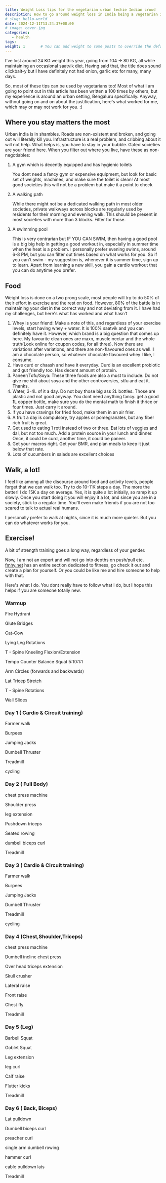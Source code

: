 ```yaml
---
title: Weight Loss tips for the vegetarian urban techie Indian crowd
description: How to go around weight loss in India being a vegetarian in a city?
# slug: hello-world
date: 2024-12-11T13:24:37+00:00
# image: cover.jpg
categories:
   - health
tags:
weight: 1       # You can add weight to some posts to override the default sorting (date descending)
---
```


I've lost around 24 KG weight this year, going from 104 -> 80 KG, all while maintaining an occasional saatvik diet. Having said that, the title does sound clickbait-y but I have definitely not had onion, garlic etc for many, many days. 

So, most of these tips can be used by vegetarians too! Most of what I am going to point out in this article has been written a 100 times by others, but my experience is around an urban setting, Bengaluru specifically. Anyway, without going on and on about the justification, here's what worked for me, which may or may not work for you. :)

## Where you stay matters the most

Urban india is in shambles. Roads are non-existent and broken, and going out will literally kill you. Infrastructure is a real problem, and cribbing about it will not help. What helps is, you have to stay in your bubble. Gated societies are your friend here. When you filter out where you live, have these as non-negotiables:
1. A gym which is decently equipped and has hygienic toilets
   
   You dont need a fancy gym or expensive equipment, but look for basic set of weights, machines, and make sure the toilet is clean! At most good societies this will not be a problem but make it a point to check.
2. A walking path
   
   While there might not be a dedicated walking path in most older societies, private walkways across blocks are regularly used by residents for their morning and evening walk. This should be present in most societies with more than 3 blocks. Filter for those. 
3. A swimming pool
   
   This is very contrarian but IF YOU CAN SWIM, then having a good pool is a big big help in getting a good workout in, especially in summer time when the heat is a problem. I personally prefer evening swims, around 6-8 PM, but you can filter out times based on what works for you. So if you can't swim - my suggestion is, whenever it is summer time, sign up to learn. Apart from learning a new skill, you gain a cardio workout that you can do anytime you prefer.
## Food 

Weight loss is done on a two prong scale, most people will try to do 50% of their effort in exercise and the rest on food. However, 80% of the battle is in maintaining your diet in the correct way and not deviating from it. I have had my challenges, but here's what has worked and what hasn't

1. Whey is your friend: Make a note of this, and regardless of your exercise levels, start having whey + water. It is 100% saatvik and you can definitely have it. However, which brand is a big question that comes up here. My favourite clean ones are maxn, muscle nectar and the whole truth(Look online for coupon codes, for all three). Now there are variations after variations, and there are non-flavoured ones as well. I am a chocolate person, so whatever chocolate flavoured whey I like, I consume.
2. Have curd or chaash and have it everyday. Curd is an excellent probiotic and gut friendly too. Has decent amount of protein.
3. Paneer/Tofu/Soya: These three foods are also a must to include. Do not give me shit about soya and the other controversies, stfu and eat it. Thanks. 
4. Water, 3-4L of it a day. Do not buy those big ass 2L bottles. Those are plastic and not good anyway. You dont need anything fancy. get a good 1L copper bottle, make sure you do the mental math to finish it thrice or four times. Just carry it around. 
5. If you have cravings for fried food, make them in an air frier. 
6. A fruit a day is compulsory, try apples or pomegranates, but any fiber rich fruit is great.
7. Get used to eating 1 roti instead of two or three. Eat lots of veggies and dal, but not too much. Add a protein source in your lunch and dinner. Once, it could be curd, another time, it could be paneer. 
8. Get your macros right. Get your BMR, and plan meals to keep it just below that rate.
9. Lots of cucumbers in salads are excellent choices
## Walk, a lot!

I feel like among all the discourse around food and activity levels, people forget that we can walk too. Try to do 10-11K steps a day. The more the better! I do 15K a day on average. Yes, it is quite a lot initially, so ramp it up slowly. Once you start doing it you will enjoy it a lot, and since you are in a society, stick to a regular time. You'll even make friends if you are not too scared to talk to actual real humans.

I personally prefer to walk at nights, since it is much more quieter. But you can do whatever works for you.

## Exercise!

A bit of strength training goes a long way, regardless of your gender.

Now, I am not an expert and will not go into depths on push/pull etc. [fmhy.net](fmhy.net) has an entire section dedicated to fitness, go check it out and create a plan for yourself. Or you could be like me and hire someone to help with that. 

Here's what I do. You dont really have to follow what I do, but I hope this helps if you are someone totally new.

### Warmup

Fire Hydrant

Glute Bridges

Cat-Cow

Lying Leg Rotations

T - Spine Kneeling Flexion/Extension

Tempo Counter Balance Squat 5:10:1:1

Arm Circles (forwards and backwards)

Lat Tricep Stretch

T - Spine Rotations

Wall Slides 

###  Day 1 ( Cardio & Circuit training)
 
Farmer walk

Burpees

Jumping Jacks

Dumbell Thruster

Treadmill

cycling

###  Day 2 ( Full Body)
 
chest press machine

Shoulder press

leg extension

Pushdown triceps

Seated rowing

dumbell biceps curl

Treadmill

###  Day 3 ( Cardio & Circuit training)
 
Farmer walk

Burpees

Jumping Jacks

Dumbell Thruster

Treadmill

cycling

###  Day 4 (Chest,Shoulder,Triceps)
 
chest press machine

Dumbell incline chest press

Over head triceps extension

Skull crusher

Lateral raise

Front raise

Chest fly

Treadmill

### Day 5 (Leg)
 
Barbell Squat

Goblet Squat

Leg extension

leg curl

Calf raise

Flutter kicks

Treadmill

### Day 6 ( Back, Biceps)
 
Lat pulldown

Dumbell biceps curl

preacher curl

single arm dumbell rowing

hammer curl

cable pulldown lats

Treadmill
